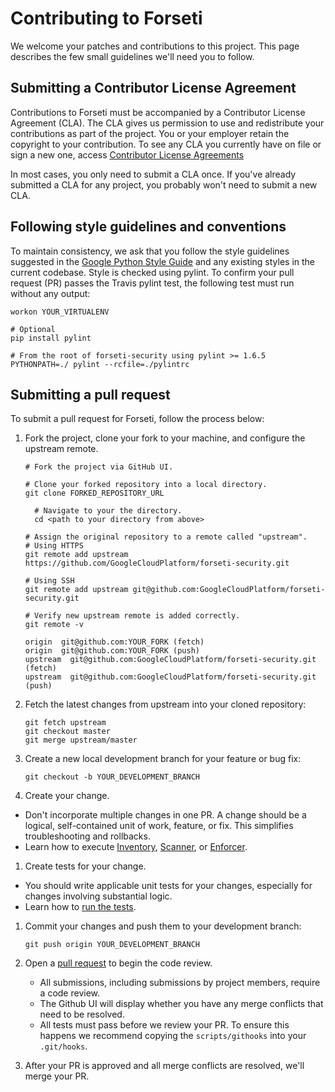 # Contributing to Forseti

We welcome your patches and contributions to this project. This page describes
the few small guidelines we'll need you to follow.

## Submitting a Contributor License Agreement

Contributions to Forseti must be accompanied by a Contributor License Agreement
(CLA). The CLA gives us permission to use and redistribute your contributions
as part of the project. You or your employer retain the copyright to your
contribution. To see any CLA you currently have on file or sign a new one,
access [Contributor License Agreements](https://opensource.google.com/docs/cla/)

In most cases, you only need to submit a CLA once. If you've already submitted
a CLA for any project, you probably won't need to submit a new CLA.

## Following style guidelines and conventions

To maintain consistency, we ask that you follow the style guidelines suggested
in the
[Google Python Style Guide](https://google.github.io/styleguide/pyguide.html)
and any existing styles in the current codebase. Style is checked using pylint.
To confirm your pull request (PR) passes the Travis pylint test, the following
test must run without any output:

```
workon YOUR_VIRTUALENV

# Optional
pip install pylint

# From the root of forseti-security using pylint >= 1.6.5
PYTHONPATH=./ pylint --rcfile=./pylintrc
```
      
## Submitting a pull request

To submit a pull request for Forseti, follow the process below:

  1. Fork the project, clone your fork to your machine, and configure the
  upstream remote.
  
      ```
      # Fork the project via GitHub UI.

      # Clone your forked repository into a local directory.
      git clone FORKED_REPOSITORY_URL

        # Navigate to your the directory.
        cd <path to your directory from above>

      # Assign the original repository to a remote called "upstream".
      # Using HTTPS
      git remote add upstream https://github.com/GoogleCloudPlatform/forseti-security.git

      # Using SSH
      git remote add upstream git@github.com:GoogleCloudPlatform/forseti-security.git

      # Verify new upstream remote is added correctly.
      git remote -v

      origin  git@github.com:YOUR_FORK (fetch)
      origin  git@github.com:YOUR_FORK (push)
      upstream  git@github.com:GoogleCloudPlatform/forseti-security.git (fetch)
      upstream  git@github.com:GoogleCloudPlatform/forseti-security.git (push)
      ```

  1. Fetch the latest changes from upstream into your cloned repository:

      ```
      git fetch upstream
      git checkout master
      git merge upstream/master
      ```
    

  1. Create a new local development branch for your feature or bug fix:

      ```
      git checkout -b YOUR_DEVELOPMENT_BRANCH
      ```

  1. Create your change.

  - Don't incorporate multiple changes in one PR. A change should be a
  logical, self-contained unit of work, feature, or fix. This simplifies
  troubleshooting and rollbacks.
  - Learn how to execute
  [Inventory](http://forsetisecurity.org/docs/quickstarts/inventory/),
  [Scanner](http://forsetisecurity.org/docs/quickstarts/scanner/), or
  [Enforcer](http://forsetisecurity.org/docs/quickstarts/enforcer/).

  1. Create tests for your change.

  - You should write applicable unit tests for your changes, especially for
  changes involving substantial logic.
  - Learn how to
  [run the tests](http://forsetisecurity.org/docs/development/#executing-tests).

  1. Commit your changes and push them to your development branch:

      ```
      git push origin YOUR_DEVELOPMENT_BRANCH
      ```

  1. Open a
  [pull request](https://help.github.com/articles/about-pull-requests/) to
  begin the code review.

      - All submissions, including submissions by project members, require a
      code review.
      - The Github UI will display whether you have any merge conflicts that
      need to be resolved.
      - All tests must pass before we review your PR. To ensure this happens we 
      recommend copying the `scripts/githooks` into your `.git/hooks`.

  1. After your PR is approved and all merge conflicts are resolved, we'll
  merge your PR.